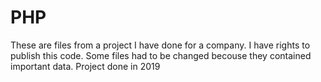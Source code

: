 # PHP
 These are files from a project I have done for a company. I have rights to publish this code. Some files had to be changed becouse they contained important data. Project done in 2019 
